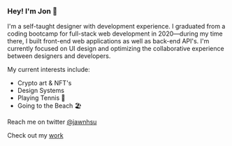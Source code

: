 ### Hey! I'm Jon 🦦

I'm a self-taught designer with development experience. I graduated from a coding bootcamp for full-stack web development in 2020—during my time there, I built front-end web applications as well as back-end API's. I'm currently focused on UI design and optimizing the collaborative experience between designers and developers.

My current interests include:

- Crypto art & NFT's
- Design Systems
- Playing Tennis 🎾
- Going to the Beach 🏖

Reach me on twitter [@jawnhsu](https://twitter.com/jawnhsu)

Check out my [work](https://jonhsu.design)

<!--
**jonush/jonush** is a ✨ _special_ ✨ repository because its `README.md` (this file) appears on your GitHub profile.

Here are some ideas to get you started:

- 🔭 I’m currently working on ...
- 🌱 I’m currently learning ...
- 👯 I’m looking to collaborate on ...
- 🤔 I’m looking for help with ...
- 💬 Ask me about ...
- 📫 How to reach me: ...
- 😄 Pronouns: ...
- ⚡ Fun fact: ...
-->
